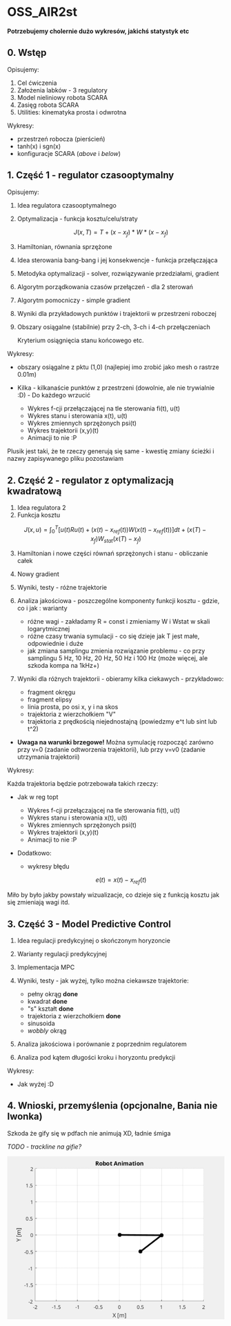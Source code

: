 # OSS_AIR2st
**Potrzebujemy cholernie dużo wykresów, jakichś statystyk etc**

## 0. Wstęp

Opisujemy:

1. Cel ćwiczenia
2. Założenia labków - 3 regulatory
3. Model nieliniowy robota SCARA
4. Zasięg robota SCARA
5. Utilities: kinematyka prosta i odwrotna

Wykresy:

- przestrzeń robocza (pierścień)
- tanh(x) i sgn(x)
- konfiguracje SCARA (*above* i *below*)

## 1. Część 1 - regulator czasooptymalny

Opisujemy:

1. Idea regulatora czasooptymalnego
2. Optymalizacja - funkcja kosztu/celu/straty
    
    $$J(x,T) = T + (x-x_{f})*W*(x-x_f) $$

3. Hamiltonian, równania sprzężone
4. Idea sterowania bang-bang i jej konsekwencje - funkcja przełączająca
5. Metodyka optymalizacji - solver, rozwiązywanie przedziałami, gradient
6. Algorytm porządkowania czasów przełączeń - dla 2 sterowań
7. Algorytm pomocniczy - simple gradient
8. Wyniki dla przykładowych punktów i trajektorii w przestrzeni roboczej
9. Obszary osiągalne (stabilnie) przy 2-ch, 3-ch i 4-ch przełączeniach

    Kryterium osiągnięcia stanu końcowego etc.

Wykresy:
   
- obszary osiągalne z pktu (1,0) (najlepiej imo zrobić jako mesh o rastrze 0.01m)
- Kilka - kilkanaście punktów z przestrzeni (dowolnie, ale nie trywialnie :D) - Do każdego wrzucić

    - Wykres f-cji przełączającej na tle sterowania fi(t), u(t)
    - Wykres stanu i sterowania x(t), u(t)
    - Wykres zmiennych sprzężonych psi(t)
    - Wykres trajektorii (x,y)(t)
    - Animacji to nie :P

Plusik jest taki, że te rzeczy generują się same - kwestię zmiany ścieżki i nazwy zapisywanego pliku pozostawiam

## 2. Część 2 - regulator z optymalizacją kwadratową

1. Idea regulatora 2
2. Funkcja kosztu

$$J(x,u) = \int_0^T [u(t)Ru(t) + (x(t)-x_{ref}(t))W(x(t)-x_{ref}(t))] dt + (x(T) - x_f)W_{stat}(x(T) - x_f)$$

3. Hamiltonian i nowe części równań sprzężonych i stanu - obliczanie całek
4. Nowy gradient
5. Wyniki, testy - różne trajektorie
6. Analiza jakościowa - poszczególne komponenty funkcji kosztu - gdzie, co i jak : warianty

    - różne wagi - zakładamy R = const i zmieniamy W i Wstat w skali logarytmicznej
    - różne czasy trwania symulacji - co się dzieje jak T jest małe, odpowiednie i duże
    - jak zmiana samplingu zmienia rozwiązanie problemu - co przy samplingu 5 Hz, 10 Hz, 20 Hz, 50 Hz i 100 Hz (może więcej, ale szkoda kompa na 1kHz+)

7. Wyniki dla różnych trajektorii - obieramy kilka ciekawych - przykładowo:

    - fragment okręgu
    - fragment elipsy
    - linia prosta, po osi x, y i na skos
    - trajektoria z wierzchołkiem "V"
    - trajektoria z prędkością niejednostajną (powiedzmy e^t lub sint lub t^2)

- **Uwaga na warunki brzegowe!** Można symulację rozpocząć zarówno przy v=0 (zadanie odtworzenia trajektorii), lub przy v=v0 (zadanie utrzymania trajektorii)


Wykresy:
   
Każda trajektoria będzie potrzebowała takich rzeczy:

- Jak w reg topt 
    - Wykres f-cji przełączającej na tle sterowania fi(t), u(t)
    - Wykres stanu i sterowania x(t), u(t)
    - Wykres zmiennych sprzężonych psi(t)
    - Wykres trajektorii (x,y)(t)
    - Animacji to nie :P
- Dodatkowo:
    - wykresy błędu 

    $$ e(t) = x(t) - x_{ref}(t) $$

Miło by było jakby powstały wizualizacje, co dzieje się z funkcją kosztu jak się zmieniają wagi itd.

## 3. Część 3 - Model Predictive Control

1. Idea regulacji predykcyjnej o skończonym horyzoncie
2. Warianty regulacji predykcyjnej
3. Implementacja MPC
4. Wyniki, testy - jak wyżej, tylko można ciekawsze trajektorie:

    - pełny okrąg **done**
    - kwadrat **done**
    - "s" kształt **done**
    - trajektoria z wierzchołkiem **done**
    - sinusoida 
    - *wobbly* okrąg

5. Analiza jakościowa i porównanie z poprzednim regulatorem
6. Analiza pod kątem długości kroku i horyzontu predykcji

Wykresy:

- Jak wyżej :D

## 4. Wnioski, przemyślenia (opcjonalne, Bania nie Iwonka)

Szkoda że gify się w pdfach nie animują XD, ładnie śmiga

*TODO - trackline na gifie?*

![Tu robot powinien robić kwadrat](MPC/gifs/-0.01_-2.36_to_-0.00_-2.36.gif)

